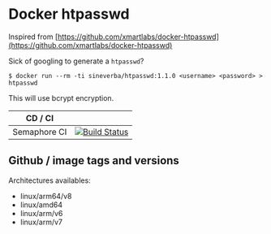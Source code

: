 Docker htpasswd
===============

Inspired from [https://github.com/xmartlabs/docker-htpasswd](https://github.com/xmartlabs/docker-htpasswd)

Sick of googling to generate a `htpasswd`?

`$ docker run --rm -ti sineverba/htpasswd:1.1.0 <username> <password> > htpasswd`

This will use bcrypt encryption.

| CD / CI   |           |
| --------- | --------- |
| Semaphore CI | [![Build Status](https://sineverba.semaphoreci.com/badges/docker-htpasswd/branches/master.svg)](https://sineverba.semaphoreci.com/projects/docker-htpasswd) |

## Github / image tags and versions

Architectures availables:
+ linux/arm64/v8
+ linux/amd64
+ linux/arm/v6
+ linux/arm/v7